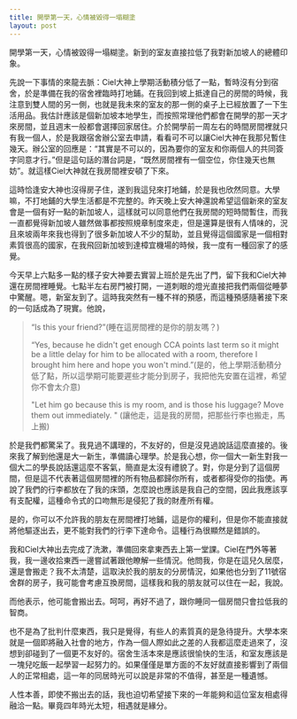 ```yaml
---
title: 開學第一天，心情被毀得一塌糊塗
layout: post
---
```


開學第一天，心情被毀得一塌糊塗。新到的室友直接拉低了我對新加坡人的總體印象。

先說一下事情的來龍去脈：Ciel大神上學期活動積分低了一點，暫時沒有分到宿舍，於是準備在我的宿舍裡臨時打地鋪。在我回到坡上抵達自己的房間的時候，我注意到雙人間的另一側，也就是我未來的室友的那一側的桌子上已經放置了一下生活用品。我估計應該是個新加坡本地學生，而按照常理他們都會在開學的那一天才來房間，並且週末一般都會選擇回家居住。介於開學前一周左右的時間房間裡就只有我一個人，於是我跟宿舍辦公室去申請，看看可不可以讓Ciel大神在我那兒暫住幾天。辦公室的回應是：“其實是不可以的，因為要你的室友和你兩個人的共同簽字同意才行。”但是這句話的潛台詞是，“既然房間裡有一個空位，你住幾天也無妨”。就這樣Ciel大神就在我房間裡安頓了下來。

這時恰逢安大神也沒得房子住，遂到我這兒來打地鋪，於是我也欣然同意。大學嘛，不打地鋪的大學生活都是不完整的。昨天晚上安大神還說希望這個新來的室友會是一個有好一點的新加坡人，這樣就可以同意他們在我房間的短時間暫住，而我一直都覺得新加坡人雖然做事都按照規章制度來走，但是還算是很有人情味的，況且來坡兩年來我也得到了很多新加坡人不少的幫助，並且覺得這個國家是一個相對素質很高的國家，在我飛回新加坡到達樟宜機場的時候，我一度有一種回家了的感覺。

今天早上六點多一點的樣子安大神要去實習上班於是先出了門，留下我和Ciel大神還在房間裡睡覺。七點半左右房門被打開，一道刺眼的燈光直接把我們兩個從睡夢中驚醒。嗯，新室友到了。這時我突然有一種不祥的預感，而這種預感隨著接下來的一句話成為了現實。他說，

<blockquote>
<p>
“Is this your friend?”(睡在這房間裡的是你的朋友嗎？)
</p>
“Yes, because he didn't get enough CCA points last term so it might be a little delay for him to be allocated with a room, therefore I brought him here and hope you won't mind.”(是的，他上學期活動積分低了點，所以這學期可能要遲些才能分到房子，我把他先安置在這裡，希望你不會太介意)
<p>
"Let him go because this is my room, and is those his luggage? Move them out immediately. " (讓他走，這是我的房間，把那些行李也搬走，馬上搬)
</p>
</blockquote>

於是我們都驚呆了。我見過不講理的，不友好的，但是沒見過說話這麼直接的。後來我了解到他還是大一新生，準備讀心理學。於是我心想，你一個大一新生對我一個大二的學長說話還這麼不客氣，簡直是太沒有禮貌了。對，你是分到了這個房間，但是這不代表著這個房間裡的所有物品都歸你所有，或者都得受你的指使。再說了我們的行李都放在了我的床頭，怎麼說也應該是我自己的空間，因此我應該享有支配權，這種命令式的口吻無形是侵犯了我的財產所有權。

是的，你可以不允許我的朋友在房間裡打地鋪，這是你的權利，但是你不能直接就將他驅逐出去，更不能對我們的行李下達命令。這種行為很顯然是錯誤的。

我和Ciel大神出去完成了洗漱，準備回來拿東西去上第一堂課。Ciel在門外等著我，我一邊收拾東西一邊嘗試著跟他瞭解一些情況。他問我，你是在這兒久居麼，還是會搬走？我不太清楚，這取決於我的朋友的分房情況，如果他也分到了11號宿舍群的房子，我可能會考慮互換房間，這樣我和我的朋友就可以住在一起，我說。

而他表示，他可能會搬出去。呵呵，再好不過了，跟你睡同一個房間只會拉低我的智商。

也不是為了批判什麼東西，我只是覺得，有些人的素質真的是急待提升。大學本來就是一個即將融入社會的地方，作為一個人際如此之差的人我都這麼走過來了，沒想到卻碰到了一個更不友好的。宿舍生活本來是應該很愉快的生活，和室友應該是一塊兒吃飯一起學習一起努力的。如果僅僅是單方面的不友好就直接影響到了兩個人的正常相處，這一年的同居時光可以說是非常的不值得，甚至是一種遺憾。

人性本善，即使不搬出去的話，我也迫切希望接下來的一年能夠和這位室友相處得融洽一點。畢竟四年時光太短，相遇就是緣分。


